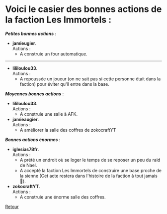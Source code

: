 # Voici le casier des bonnes actions de la faction **Les Immortels** :

_**Petites bonnes actions**_ :
- **jamieugier**. <br>Actions : 
    - A construie un four automatique.
---
- **lililoulou33**. <br>Actions :
    - A repoussée un joueur (on ne sait pas si cette personne était dans la faction) pour éviter qu'il entre dans la base.

_**Moyennes bonnes actions**_ :
- **lililoulou33**. <br>Actions :
    - A construie une salle à AFK.
- **jamieaugier**. <br>Actions :
    - A améliorer la salle des coffres de zokocraftYT

_**Bonnes actions énormes**_ :
- **iglesias78fr**. <br>Actions :
    - A prété un endroit où se loger le temps de se reposer un peu du raid de Nael.
    - A accepté la faction Les Immortels de construire une base proche de la sienne (Cet acte restera dans l'histoire de la faction à tout jamais 🥹).
- **zokocraftYT**. <br>Actions :
    - A construie une énorme salle des coffres.
 
[Retour](./README.md)
